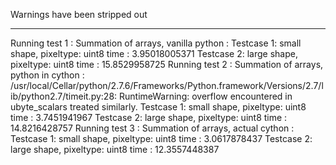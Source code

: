 Warnings have been stripped out

* * *

Running test  1 :  Summation of arrays, vanilla python :
    Testcase 1: small shape, pixeltype: uint8 time : 3.95018005371
    Testcase 2: large shape, pixeltype: uint8 time : 15.8529958725
Running test  2 :  Summation of arrays, python in cython :
/usr/local/Cellar/python/2.7.6/Frameworks/Python.framework/Versions/2.7/lib/python2.7/timeit.py:28: RuntimeWarning: overflow encountered in ubyte_scalars
  treated similarly.
    Testcase 1: small shape, pixeltype: uint8 time : 3.7451941967
    Testcase 2: large shape, pixeltype: uint8 time : 14.8216428757
Running test  3 :  Summation of arrays, actual cython :
    Testcase 1: small shape, pixeltype: uint8 time : 3.0617878437
    Testcase 2: large shape, pixeltype: uint8 time : 12.3557448387

